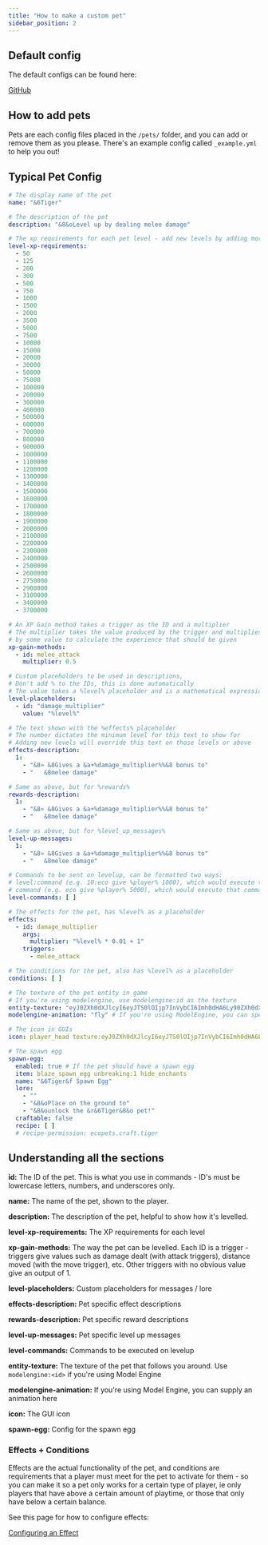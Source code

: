```yaml
---
title: "How to make a custom pet"
sidebar_position: 2
---
```


## Default config

The default configs can be found here:

[GitHub](https://github.com/Auxilor/EcoPets/blob/master/eco-core/core-plugin/src/main/resources/pets/)

## How to add pets
Pets are each config files placed in the `/pets/` folder, and you can add or remove them as you please. There's an example config called `_example.yml` to help you out!

## Typical Pet Config

```yaml
# The display name of the pet
name: "&6Tiger"

# The description of the pet
description: "&8&oLevel up by dealing melee damage"

# The xp requirements for each pet level - add new levels by adding more to this list
level-xp-requirements:
  - 50
  - 125
  - 200
  - 300
  - 500
  - 750
  - 1000
  - 1500
  - 2000
  - 3500
  - 5000
  - 7500
  - 10000
  - 15000
  - 20000
  - 30000
  - 50000
  - 75000
  - 100000
  - 200000
  - 300000
  - 400000
  - 500000
  - 600000
  - 700000
  - 800000
  - 900000
  - 1000000
  - 1100000
  - 1200000
  - 1300000
  - 1400000
  - 1500000
  - 1600000
  - 1700000
  - 1800000
  - 1900000
  - 2000000
  - 2100000
  - 2200000
  - 2300000
  - 2400000
  - 2500000
  - 2600000
  - 2750000
  - 2900000
  - 3100000
  - 3400000
  - 3700000

# An XP Gain method takes a trigger as the ID and a multiplier
# The multiplier takes the value produced by the trigger and multiplies it
# by some value to calculate the experience that should be given
xp-gain-methods:
  - id: melee_attack
    multiplier: 0.5

# Custom placeholders to be used in descriptions,
# Don't add % to the IDs, this is done automatically
# The value takes a %level% placeholder and is a mathematical expression
level-placeholders:
  - id: "damage_multiplier"
    value: "%level%"

# The text shown with the %effects% placeholder
# The number dictates the minimum level for this text to show for
# Adding new levels will override this text on those levels or above
effects-description:
  1:
    - "&8» &8Gives a &a+%damage_multiplier%%&8 bonus to"
    - "   &8melee damage"

# Same as above, but for %rewards%
rewards-description:
  1:
    - "&8» &8Gives a &a+%damage_multiplier%%&8 bonus to"
    - "   &8melee damage"

# Same as above, but for %level_up_messages%
level-up-messages:
  1:
    - "&8» &8Gives a &a+%damage_multiplier%%&8 bonus to"
    - "   &8melee damage"

# Commands to be sent on levelup, can be formatted two ways:
# level:command (e.g. 10:eco give %player% 1000), which would execute that command for level 10
# command (e.g. eco give %player% 5000), which would execute that command for all levels
level-commands: [ ]

# The effects for the pet, has %level% as a placeholder
effects:
  - id: damage_multiplier
    args:
      multiplier: "%level% * 0.01 + 1"
    triggers:
      - melee_attack

# The conditions for the pet, also has %level% as a placeholder
conditions: [ ]

# The texture of the pet entity in game
# If you're using modelengine, use modelengine:id as the texture
entity-texture: "eyJ0ZXh0dXJlcyI6eyJTS0lOIjp7InVybCI6Imh0dHA6Ly90ZXh0dXJlcy5taW5lY3JhZnQubmV0L3RleHR1cmUvOTA5NWZjYzFlM2Q3Y2JkMzUwZjE5YjM4OTQ5OGFiOGJiOTZjNjVhZDE4NWQzNDU5MjA2N2E3ZDAzM2FjNDhkZSJ9fX0="
modelengine-animation: "fly" # If you're using ModelEngine, you can specify an animation here; you can leave this out if you're not.

# The icon in GUIs
icon: player_head texture:eyJ0ZXh0dXJlcyI6eyJTS0lOIjp7InVybCI6Imh0dHA6Ly90ZXh0dXJlcy5taW5lY3JhZnQubmV0L3RleHR1cmUvOTA5NWZjYzFlM2Q3Y2JkMzUwZjE5YjM4OTQ5OGFiOGJiOTZjNjVhZDE4NWQzNDU5MjA2N2E3ZDAzM2FjNDhkZSJ9fX0=

# The spawn egg
spawn-egg:
  enabled: true # If the pet should have a spawn egg
  item: blaze_spawn_egg unbreaking:1 hide_enchants
  name: "&6Tiger&f Spawn Egg"
  lore:
    - ""
    - "&8&oPlace on the ground to"
    - "&8&ounlock the &r&6Tiger&8&o pet!"
  craftable: false
  recipe: [ ]
  # recipe-permission: ecopets.craft.tiger
```

## Understanding all the sections

**id:** The ID of the pet. This is what you use in commands - ID's must be lowercase letters, numbers, and underscores only.

**name:** The name of the pet, shown to the player.

**description:** The description of the pet, helpful to show how it's levelled.

**level-xp-requirements:** The XP requirements for each level

**xp-gain-methods:** The way the pet can be levelled. Each ID is a trigger - triggers give values such as damage dealt (with attack triggers), distance moved (with the move trigger), etc. Other triggers with no obvious value give an output of 1.

**level-placeholders:** Custom placeholders for messages / lore

**effects-description:** Pet specific effect descriptions

**rewards-description:** Pet specific reward descriptions

**level-up-messages:** Pet specific level up messages

**level-commands:** Commands to be executed on levelup 

**entity-texture:** The texture of the pet that follows you around. Use `modelengine:<id>` if you're using Model Engine

**modelengine-animation:** If you're using Model Engine, you can supply an animation here

**icon:** The GUI icon

**spawn-egg:** Config for the spawn egg

### Effects + Conditions

Effects are the actual functionality of the pet, and conditions are requirements that a player must meet for the pet to activate for them - so you can make it so a pet only works for a certain type of player, ie only players that have above a certain amount of playtime, or those that only have below a certain balance.

See this page for how to configure effects:

[Configuring an Effect](https://plugins.auxilor.io/effects/configuring-an-effect)
